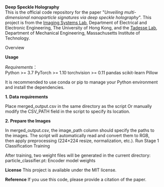 **Deep Speckle Holography** <br />
This is the official code repository for the paper "*Unveiling multi-dimensional nanoparticle signatures via deep speckle holography*". This project is from the [Imaging Systems Lab](https://isl.eee.hku.hk/), Department of Electrical and Electronic Engineering, The University of Hong Kong, and the [Tadesse Lab](https://tadesselab.mit.edu/), Department of Mechanical Engineering, Massachusetts Institute of Technology.

Overview


**Usage**

*Requirements*： <br />
Python >= 3.7 
PyTorch >= 1.10 
torchvision >= 0.11
pandas 
scikit-learn 
Pillow 

It is recommended to use conda or pip to manage your Python environment and install the dependencies.


**1. Data requirements**

Place merged_output.csv in the same directory as the script
Or manually modify the CSV_PATH field in the script to specify its location.

**2. Prepare the Images**

In merged_output.csv, the image_path column should specify the paths to the images.
The script will automatically read and convert them to RGB, then apply preprocessing (224×224 resize, normalization, etc.).
Run Stage 1 Classification Training


After training, two weight files will be generated in the current directory:
particle_classifier.pt: Encoder model weights


**License**
This project is available under the MIT license.

**Reference**
If you use this code, please provide a citation of the paper.

